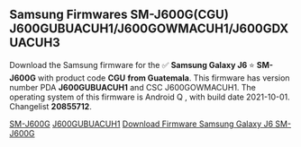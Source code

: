 <h2>Samsung Firmwares SM-J600G(CGU) J600GUBUACUH1/J600GOWMACUH1/J600GDXUACUH3</h2>
Download the Samsung firmware for the ✅ <strong>Samsung Galaxy J6 </strong> ⭐ <strong>SM-J600G</strong> with product code <strong>CGU</strong> <strong> from Guatemala</strong>. This firmware has version number PDA <strong>J600GUBUACUH1</strong> and CSC J600GOWMACUH1. The operating system of this firmware is Android Q , with build date 2021-10-01. Changelist <strong>20855712</strong>.


[SM-J600G](https://samfirm.shop/samsung/model/SM-J600G)
[J600GUBUACUH1](https://samfirm.shop/samsung/pda/J600GUBUACUH1)
[Download Firmware Samsung Galaxy J6 SM-J600G](https://samfirm.shop/samsung/firmware/461848)
